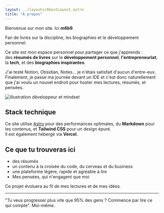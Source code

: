 ```yaml
---
layout: ../layouts/AboutLayout.astro
title: "À propos"
---
```


Bienvenue sur mon site. Ici **m6b9**.

<!-- m6b9 a été mon nom de code car je suis un ancien militaire du renseignement.  -->

<!-- **Développeur fullstack**, créateur d'un SaaS, investisseur et  -->

Fan de livres sur la discipline, les biographies et le développement personnel.

Ce site est mon espace personnel pour partager ce que j'apprends :  
des **résumés de livres** sur le **développement personnel**, **l'entrepreneuriat**, la **tech**, et des **biographies inspirantes**.

J'ai testé Notion, Obsidian, Notes... je n'étais satisfait d'aucun d'entre-eux. Finalement, je passe ma journée devant un IDE et c'est donc naturellement que j'ai voulu un nouvel endroit pour hoster mes lectures, résumés, et pensées.

<div>
  <img src="/dev.svg" class="sm:w-1/2 mx-auto" alt="illustration développeur et mindset">
</div>

## Stack technique

Ce site utilise [Astro](https://astro.build) pour des performances optimales, du **Markdown** pour les contenus, et **Tailwind CSS** pour un design épuré.  
Il est également hébergé via **Vercel**.

## Ce que tu trouveras ici

- des résumés
- un contenu à la croisée du code, du cerveau et du business
- une plateforme légère, rapide et agréable à lire
- Mes pensées, qui n'engagent que moi

Ce projet évoluera au fil de mes lectures et de mes idées.

---

"Tu veux progresser plus vite que 95% des gens ? Commence par lire ce qui compte". Moi-même.
